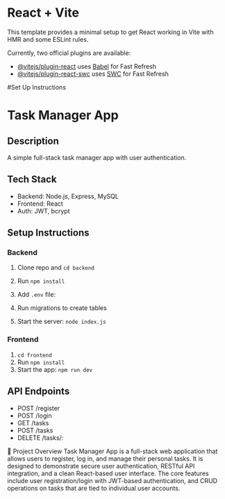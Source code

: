 # React + Vite

This template provides a minimal setup to get React working in Vite with HMR and some ESLint rules.

Currently, two official plugins are available:

- [@vitejs/plugin-react](https://github.com/vitejs/vite-plugin-react/blob/main/packages/plugin-react/README.md) uses [Babel](https://babeljs.io/) for Fast Refresh
- [@vitejs/plugin-react-swc](https://github.com/vitejs/vite-plugin-react-swc) uses [SWC](https://swc.rs/) for Fast Refresh






#Set Up Instructions

# Task Manager App

## Description
A simple full-stack task manager app with user authentication.

## Tech Stack
- Backend: Node.js, Express, MySQL
- Frontend: React
- Auth: JWT, bcrypt

## Setup Instructions

### Backend
1. Clone repo and `cd backend`
2. Run `npm install`
3. Add `.env` file:


4. Run migrations to create tables
5. Start the server: `node index.js`

### Frontend
1. `cd frontend`
2. Run `npm install`
3. Start the app: `npm run dev`

## API Endpoints
- POST /register
- POST /login
- GET /tasks
- POST /tasks
- DELETE /tasks/:



📌 Project Overview
Task Manager App is a full-stack web application that allows users to register, log in, and manage their personal tasks. It is designed to demonstrate secure user authentication, RESTful API integration, and a clean React-based user interface. The core features include user registration/login with JWT-based authentication, and CRUD operations on tasks that are tied to individual user accounts.


